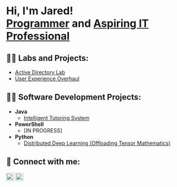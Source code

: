 <h1>Hi, I'm Jared! <br/><a href="https://github.com/Jnathenson96">Programmer</a> and <a href="https://www.linkedin.com/in/jared-nathenson-129180195">Aspiring IT Professional</a>

<h2>👨‍💻 Labs and Projects:</h2>

- [Active Directory Lab](https://github.com/Jnathenson96/AD_Lab/tree/main)
- [User Experience Overhaul](https://mpr37x.axshare.com/#g=1&p=home)

<h2>👨‍💻 Software Development Projects:</h2>

- <b>Java</b>
  - [Intelligent Tutoring System](https://github.com/Jnathenson96/CSE360Project1)
- <b>PowerShell</b>
  - [IN PROGRESS]
- <b>Python</b>
  - [Distributed Deep Learning (Offloading Tensor Mathematics)](https://github.com/Jnathenson96/distributed-deep-learning)

<h2> 🤳 Connect with me:</h2>

[<img align="left" alt="JaredNathenson | LinkedIn" width="22px" src="https://cdn.jsdelivr.net/npm/simple-icons@v3/icons/linkedin.svg" />][linkedin]
[<img align="left" alt="JaredNathenson | Instagram" width="22px" src="https://cdn.jsdelivr.net/npm/simple-icons@v3/icons/instagram.svg" />][instagram]

[instagram]: https://www.instagram.com/jnathenson96/
[linkedin]: https://www.linkedin.com/in/JaredNathenson/

